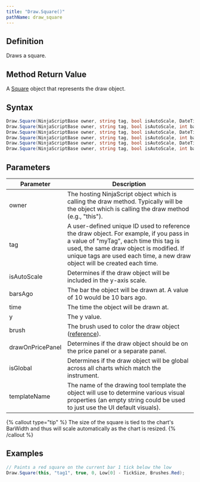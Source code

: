 ```yaml
---
title: "Draw.Square()"
pathName: draw_square
---
```


## Definition

Draws a square.

## Method Return Value

A [Square](square) object that represents the draw object.

## Syntax

```csharp
Draw.Square(NinjaScriptBase owner, string tag, bool isAutoScale, DateTime time, double y, Brush brush)
Draw.Square(NinjaScriptBase owner, string tag, bool isAutoScale, int barsAgo, double y, Brush brush)
Draw.Square(NinjaScriptBase owner, string tag, bool isAutoScale, DateTime time, double y, Brush brush, bool drawOnPricePanel)
Draw.Square(NinjaScriptBase owner, string tag, bool isAutoScale, int barsAgo, double y, Brush brush, bool drawOnPricePanel)
Draw.Square(NinjaScriptBase owner, string tag, bool isAutoScale, DateTime time, double y, bool isGlobal, string templateName)
Draw.Square(NinjaScriptBase owner, string tag, bool isAutoScale, int barsAgo, double y, bool isGlobal, string templateName)
```

## Parameters

| Parameter      | Description                                                                                                                                                       |
|----------------|-------------------------------------------------------------------------------------------------------------------------------------------------------------------|
| owner          | The hosting NinjaScript object which is calling the draw method. Typically will be the object which is calling the draw method (e.g., "this").                  |
| tag            | A user-defined unique ID used to reference the draw object. For example, if you pass in a value of "myTag", each time this tag is used, the same draw object is modified. If unique tags are used each time, a new draw object will be created each time. |
| isAutoScale    | Determines if the draw object will be included in the y-axis scale.                                                                                            |
| barsAgo        | The bar the object will be drawn at. A value of 10 would be 10 bars ago.                                                                                      |
| time           | The time the object will be drawn at.                                                                                                                          |
| y              | The y value.                                                                                                                                                    |
| brush          | The brush used to color the draw object ([reference](https://msdn.microsoft.com/en-us/library/system.windows.media.brushes%28v=vs.110%29.aspx)).            |
| drawOnPricePanel | Determines if the draw object should be on the price panel or a separate panel.                                                                               |
| isGlobal       | Determines if the draw object will be global across all charts which match the instrument.                                                                    |
| templateName   | The name of the drawing tool template the object will use to determine various visual properties (an empty string could be used to just use the UI default visuals). |

{% callout type="tip" %}
The size of the square is tied to the chart's BarWidth and thus will scale automatically as the chart is resized.
{% /callout %}

## Examples

```csharp
// Paints a red square on the current bar 1 tick below the low
Draw.Square(this, "tag1", true, 0, Low[0] - TickSize, Brushes.Red);
```
